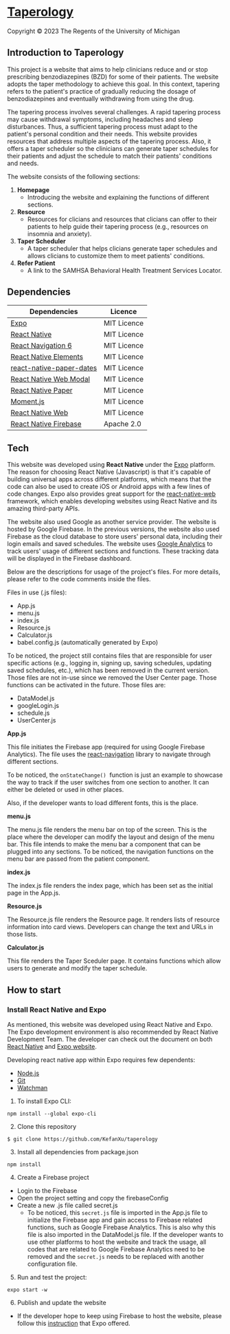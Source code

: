 # [Taperology](https://benzobasics.com)

Copyright © 2023 The Regents of the University of Michigan

## Introduction to Taperology
This project is a website that aims to help clinicians reduce and or stop prescribing benzodiazepines (BZD) for some of their patients. The website adopts the taper methodology to achieve this goal. In this context, tapering refers to the patient's practice of gradually reducing the dosage of benzodiazepines and eventually withdrawing from using the drug.

The tapering process involves several challenges. A rapid tapering process may cause withdrawal symptoms, including headaches and sleep disturbances. Thus, a sufficient tapering process must adapt to the patient's personal condition and their needs. This website provides resources that address multiple aspects of the tapering process. Also, it offers a taper scheduler so the clinicians can generate taper schedules for their patients and adjust the schedule to match their patients' conditions and needs.

The website consists of the following sections:

1. **Homepage**
    - Introducing the website and explaining the functions of different sections. 
2. **Resource**
    - Resources for clicians and resources that clicians can offer to their patients to help guide their tapering process (e.g., resources on insomnia and anxiety).
3. **Taper Scheduler**
    - A taper scheduler that helps clicians generate taper schedules and allows clicians to customize them to meet patients' conditions.
4. **Refer Patient**
    - A link to the SAMHSA Behavioral Health Treatment Services Locator.
  
## Dependencies 

| Dependencies | Licence |
|--------------|---------|
|      [Expo](https://github.com/expo/expo/tree/sdk-49#license)        |     MIT Licence    |
|      [React Native](https://github.com/wesm/featherhttps://github.com/facebook/react-native#-license)        |     MIT Licence    |
|      [React Navigation 6](https://github.com/react-navigation/react-navigation)        |     MIT Licence    |
|      [React Native Elements](https://github.com/react-native-elements/react-native-elements)        |     MIT Licence    |
|      [react-native-paper-dates](https://github.com/web-ridge/react-native-paper-dates)        |     MIT Licence    |
|      [React Native Web Modal](https://github.com/Dekoruma/react-native-web-modal/tree/master)        |     MIT Licence    |
|      [React Native Paper](https://github.com/callstack/react-native-paper)        |     MIT Licence    |
|      [Moment.js](https://github.com/moment/moment/)        |     MIT Licence    |
|      [React Native Web](https://github.com/necolas/react-native-web/tree/master)        |     MIT Licence    |
|      [React Native Firebase](https://github.com/invertase/react-native-firebase/tree/main)        |     Apache 2.0   |

## Tech

This website was developed using **React Native** under the [Expo](https://docs.expo.dev) platform. The reason for choosing React Native (Javascript) is that it's capable of building universal apps across different platforms, which means that the code can also be used to create iOS or Android apps with a few lines of code changes. Expo also provides great support for the [react-native-web](https://necolas.github.io/react-native-web/docs/) framework, which enables developing websites using React Native and its amazing third-party APIs.

The website also used Google as another service provider. The website is hosted by Google Firebase. In the previous versions, the website also used Firebase as the cloud database to store users' personal data, including their login emails and saved schedules. The website uses [Google Analytics](https://docs.expo.dev/versions/latest/sdk/firebase-analytics/) to track users' usage of different sections and functions. These tracking data will be displayed in the Firebase dashboard.

Below are the descriptions for usage of the project's files. For more details, please refer to the code comments inside the files.

Files in use (.js files):
- App.js
- menu.js
- index.js
- Resource.js
- Calculator.js
- babel.config.js (automatically generated by Expo)

To be noticed, the project still contains files that are responsible for user specific actions (e.g., logging in, signing up, saving schedules, updating saved schedules, etc.), which has been removed in the current version. Those files are not in-use since we removed the User Center page. Those functions can be activated in the future. Those files are:
- DataModel.js
- googleLogin.js
- schedule.js
- UserCenter.js

**App.js**

This file initiates the Firebase app (required for using Google Firebase Analytics). The file uses the [react-navigation](https://reactnavigation.org) library to navigate through different sections. 

To be noticed, the ```onStateChange()```  function is just an example to showcase the way to track if the user switches from one section to another. It can either be deleted or used in other places. 

Also, if the developer wants to load different fonts, this is the place. 

**menu.js**

The menu.js file renders the menu bar on top of the screen. This is the place where the developer can modify the layout and design of the menu bar. This file intends to make the menu bar a component that can be plugged into any sections. To be noticed, the navigation functions on the menu bar are passed from the patient component. 

**index.js**

The index.js file renders the index page, which has been set as the initial page in the App.js. 

**Resource.js**

The Resource.js file renders the Resource page. It renders lists of resource information into card views. Developers can change the text and URLs in those lists. 

**Calculator.js**

This file renders the Taper Sceduler page. It contains functions which allow users to generate and modify the taper schedule.

## How to start

### Install React Native and Expo

As mentioned, this website was developed using React Native and Expo. The Expo development environment is also recommended by React Native Development Team. The developer can check out the document on both [React Native](https://reactnative.dev/docs/environment-setup) and [Expo website](https://docs.expo.dev/get-started/installation/). 

Developing react native app within Expo requires few dependents:
- [Node.js](https://nodejs.org/en/)
- [Git](https://git-scm.com/)
- [Watchman](https://facebook.github.io/watchman/docs/install#buildinstall)

1. To install Expo CLI:
```
npm install --global expo-cli
```
2. Clone this repository
```
$ git clone https://github.com/KefanXu/taperology
```
3. Install all dependencies from package.json 
```
npm install
```
4. Create a Firebase project 
- Login to the Firebase 
- Open the project setting and copy the firebaseConfig
- Create a new .js file called secret.js 
    - To be noticed, this ```secret.js``` file is imported in the App.js file to initialize the Firebase app and gain access to Firebase related functions, such as Google Firebase Analytics. This is also why this file is also imported in the DataModel.js file. If the developer wants to use other platforms to host the website and track the usage, all codes that are related to Google Firebase Analytics need to be removed and the ```secret.js``` needs to be replaced with another configuration file.

5. Run and test the project:

```
expo start -w
```

6. Publish and update the website

- If the developer hope to keep using Firebase to host the website, please follow this [instruction](https://docs.expo.dev/distribution/publishing-websites/#firebase-hosting) that Expo offered.
